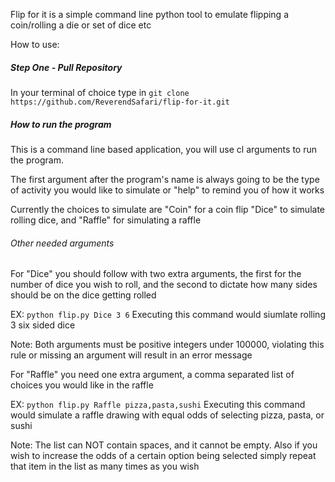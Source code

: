 Flip for it is a simple command line python tool to emulate flipping a coin/rolling a die or set of dice etc

How to use:

##### Step One - Pull Repository

In your terminal of choice type in
``` git clone https://github.com/ReverendSafari/flip-for-it.git ```

##### How to run the program
This is a command line based application, you will use cl arguments to run the program.

The first argument after the program's name is always going to be the type of activity you would like to simulate or "help" to remind you of how it works

Currently the choices to simulate are "Coin" for a coin flip "Dice" to simulate rolling dice, and "Raffle" for simulating a raffle

###### Other needed arguments

For "Dice" you should follow with two extra arguments, the first for the number of dice you wish to roll, and the second to dictate how many sides should be on the dice getting rolled

EX: ``` python flip.py Dice 3 6 ```
Executing this command would siumlate rolling 3 six sided dice

Note: Both arguments must be positive integers under 100000, violating this rule or missing an argument will result in an error message

For "Raffle" you need one extra argument, a comma separated list of choices you would like in the raffle 

EX: ``` python flip.py Raffle pizza,pasta,sushi ```
Executing this command would simulate a raffle drawing with equal odds of selecting pizza, pasta, or sushi

Note: The list can NOT contain spaces, and it cannot be empty. Also if you wish to increase the odds of a certain option being selected simply repeat that item in the list as many times as you wish